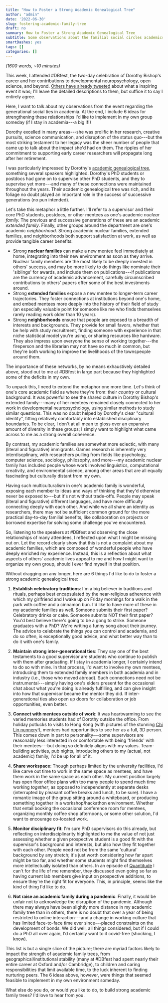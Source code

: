 ```yaml
---
title: "How to Foster a Strong Academic Genealogical Tree"
author: "admin"
date: '2022-06-30'
slug: fostering-academic-family-tree
draft: no
summary: How to Foster a Strong Academic Genealogical Tree
subtitle: Some observations about the familial social circles academics form, inspired by the wonderful Dorothy Bishop Festschrift
smartDashes: yes
tags: []
categories: []
---
```


*(1600 words, ~10 minutes)*

This week, I attended #DBfest, the two-day celebration of Dorothy Bishop's career and her contributions to developmental neuropsychology, open science, and beyond. [Others have already tweeted](https://twitter.com/hashtag/dbfest) about what a inspiring event it was; I'll leave the detailed descriptions to them, but suffice it to say I entirely agree. 

Here, I want to talk about my observations from the event regarding the generational social ties in academia. At the end, I include 6 ideas for strengthening these relationships I'd like to implement in my own group someday (if I stay in academia---a big if!)

Dorothy excelled in many areas---she was prolific in her research, creative pursuits, science communication, and disruption of the status quo---but the most striking testament to her legacy was the sheer number of people that came up to talk about the impact she'd had on them. The ripples of her commitment to supporting early career researchers will propagate long after her retirement.

I was particularly impressed by Dorothy's [academic genealogical tree](https://en.wikipedia.org/wiki/Academic_genealogy), something several speakers highlighted. Dorothy's PhD students or postdocs had gone on to supervise other PhD students, and they to supervise yet more---and many of these connections were maintained throughout the years. Their academic genealogical tree was rich, and its foliage no doubt played an important role in the success of successive generations (no pun intended).

Let's take this metaphor a little further. I'll refer to a supervisor and their core PhD students, postdocs, or other mentees as one's academic *nuclear family.* The previous and successive generations of these are an academic *extended family*. Finally, other groups around the department are one's academic *neighborhood*. Strong academic nuclear families, extended families, and neighborhoods both support satisfaction at work, as well as provide tangible career benefits:

- Strong **nuclear families** can make a new mentee feel immediately at home, integrating into their new environment as soon as they arrive. Nuclear family members are the most likely to be deeply invested in others' success, and may be more likely to do things like nominate their 'siblings' for awards, and include them on publications---if publications are the currency of academic advancement, carefully circumscribed contributions to others' papers offer some of the best investments around.
- Strong **extended families** expose a new mentee to longer-term career trajectories. They foster connections at institutions beyond one's home, and embed mentees more deeply into the history of their field of study (an especially valuable point for someone like me who finds themselves rarely reading work older than 10 years).
- Strong **neighborhoods** ensure that people are exposed to a breadth of interests and backgrounds. They provide for small favors, whether that be help with study recruitment, finding someone with experience in that niche statistical model you're using, or sharing resources like hardware. They also impress upon everyone the sense of working together---the fireperson and the librarian may not have so much in common, but they're both working to improve the livelihoods of the townspeople around them.

The importance of these networks, by no means exhaustively detailed above, stood out to me at #DBfest in large part because they highlighted some of the deficits in my own. 

To unpack this, I need to extend the metaphor one more time. Let's think of one's core academic field as where they're from: their *country* or cultural background. It was powerful to see the shared culture in Dorothy Bishop's extended family---many of her mentees remained closely connected to her work in developmental neuropsychology, using similar methods to study similar questions. This was no doubt helped by Dorothy's clear "cultural identity", fitting relatively comfortably into established disciplinary boundaries. To be clear, I don't at all mean to gloss over an expansive amount of diversity in these groups; I simply want to highlight what came across to me as a strong overall coherence.

By contrast, my academic families are somewhat more eclectic, with many (literal and figurative) immigrants. Games research is inherently very interdiscplinary, with researchers pulling from fields like psychology, computer science, sociology, philosophy, and more---my academic nuclear family has included people whose work involved linguistics, computational creativity, and environmental science, among other areas that are all equally fascinating but culturally distant from my own. 

Having such multiculturalism in one's academic family is wonderful, exposing each member to ideas and ways of thinking that they'd otherwise never be exposed to---but it's not without trade-offs. People may speak (literal and figurative) different languages, and have more difficulty connecting deeply with each other. And while we all share an identity as researchers, there may not be sufficient common ground for the more practical day-to-day familial benefits, like collaboration on projects or borrowed expertise for solving some challenge you've encountered. 

So, listening to the speakers at #DBfest and observing the close relationships of many attendees, I reflected upon what I might be missing out on. Let the record clearly show that this is not a complaint about my academic families, which are composed of wonderful people who have deeply enriched my experience. Instead, this is a reflection about what aspects of others' academic lives appeal to me and how I might want to organize my own group, should I ever find myself in that position. 

Without dragging on any longer, here are 6 things I'd like to do to foster a strong academic genealogical tree:

1. **Establish celebratory traditions**: I'm a big believer in traditions and rituals, perhaps best encapsulated by the near-religious adherence with which my girlfriend and I wake up on Friday mornings for a walk in the park with coffee and a cinnamon bun. I'd like to have more of these in my academic families as well. Someone submits their first paper? Celebratory drinks or cake. Someone submits NOT their first paper? You'd best believe there's going to be a gong to strike. Someone graduates with a PhD? We're writing a funny song about their journey. The advice to celebrate the things you can control and academia, and do so often, is exceptionally good advice, and what better way than to do it with one's family.

2. **Maintain strong inter-generational ties**: They say one of the best testaments to a good supervisor are students who continue to publish with them after graduating. If I stay in academia longer, I certainly intend to do so with mine. In that process, I'd want to involve my own mentees, introducing them to extended family members in both academia and in industry (i.e., those who moved abroad). Such connections need not be instrumental---simply having one's elders present for the occasional chat about what you're doing is already fulfilling, and can give insight into how that supervisor became the mentor they did. If inter-generational ties also open up doors for collaboration or job opportunities, even better.

3. **Connect with mentees outside of work**: It was heartwarming to see the varied memories students had of Dorothy outside the office. From holiday potlucks to visits to Hong Kong (with pictures of the stunning [Chi Lin nunnery](http://en.chilin.org)!), mentees had opportunities to see her as a full, 3D person. This comes down in part to personality---some supervisors are reasonably less interested in or comfortable with being 'friends' with their mentees---but doing so definitely aligns with my values. Team-building activities, pub nights, introducing others to my (actual, not academic) family, I'd be up for all of it.

4. **Share workspace**: Though perhaps limited by the university facilities, I'd like carve out time to work in the same space as mentees, and have them work in the same space as each other. My current position largely has open floor office plans with too many people to spend much time working *together*, as opposed to independently at separate desks (interrupted by pleasant coffee breaks and lunch, to be sure). I have a romantic image of the group sitting around a whiteboard, or producing something together in a workshop/hackathon environment. Whether that entail booking the occasional conference room for mentees, organizing monthly coffee shop afternoons, or some other solution, I'd want to encourage co-located work.

5. **Monitor disciplinary fit**: I'm sure PhD supervisors do this already, but reflecting on interdisciplinarity highlighted to me the value of not just assessing whether a given prospective student is a good fit with the supervisor's background and interests, but also how they fit together with each other. People need not be from the same 'cultural' background by any stretch; it's just worth considering how far apart might be too far, and whether some students might find themselves more intellectually isolated than others. In an episode of [Quantitude](https://quantitudepod.org) I can't for the life of me remember, they discussed even going so far as having current lab members give input on prospective additions, to ensure they're the right fit for everyone. This, in principle, seems like the kind of thing I'd like to do.

6. **Not raise an academic family during a pandemic**: Finally, it would be unfair not to acknowledge the disruption of the pandemic. Although there may always have been slightly more distance in my academic family tree than in others, there is no doubt that over a year of being restricted to online interaction---and a change in working culture that has limited face-to-face time ever since---placed constraints on the development of bonds. We did well, all things considered, but if I could do a PhD all over again, I'd certainly want to it covid-free (shocking, I know).

This list is but a single slice of the picture; there are myriad factors likely to impact the strength of academic family trees, from geographical/institutional stability (many at #DBfest had spent nearly their entire career at Oxford and/or Cambridge), to children and caring responsibilities that limit available time, to the luck inherent to finding nurturing peers. The 6 ideas above, however, were things that seemed feasible to implement in my own environment someday.

What else do you do, or would you like to do, to build strong academic family trees? I'd love to hear from you.
